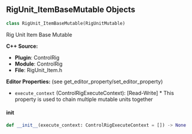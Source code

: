 ## RigUnit_ItemBaseMutable Objects

```python
class RigUnit_ItemBaseMutable(RigUnitMutable)
```

Rig Unit Item Base Mutable

**C++ Source:**

- **Plugin**: ControlRig
- **Module**: ControlRig
- **File**: RigUnit_Item.h

**Editor Properties:** (see get_editor_property/set_editor_property)

- ``execute_context`` (ControlRigExecuteContext):  [Read-Write] * This property is used to chain multiple mutable units together

<a id="unreal.RigUnit_ItemBaseMutable.__init__"></a>

#### __init__

```python
def __init__(execute_context: ControlRigExecuteContext = []) -> None
```

<a id="unreal.RigUnit_ItemExists"></a>